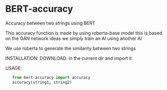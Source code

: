 # BERT-accuracy
Accuracy between two strings using BERT

This accuracy function is made by using roberta-base model
this is based on the GAN network ideas we simply train an AI using another AI

We use roberta to generate the similarity between two strings

INSTALLATION:
  DOWNLOAD: 
  in the current dir and import it
  
USAGE:
```python
   from bert-accuracy import accuracy
   accuracy(string1, string2)
```
